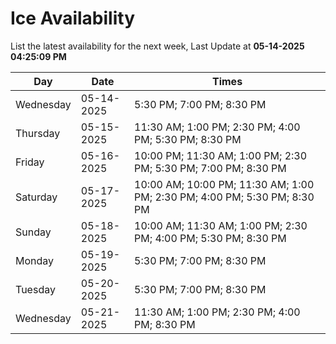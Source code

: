 # Ice Availability

List the latest availability for the next week, Last Update at **05-14-2025 04:25:09 PM**

| Day         | Date        | Times       |
| ----------- | ----------- | ----------- |
|Wednesday|05-14-2025|5:30 PM; 7:00 PM; 8:30 PM|
|Thursday|05-15-2025|11:30 AM; 1:00 PM; 2:30 PM; 4:00 PM; 5:30 PM; 8:30 PM|
|Friday|05-16-2025|10:00 PM; 11:30 AM; 1:00 PM; 2:30 PM; 5:30 PM; 7:00 PM; 8:30 PM|
|Saturday|05-17-2025|10:00 AM; 10:00 PM; 11:30 AM; 1:00 PM; 2:30 PM; 4:00 PM; 5:30 PM; 8:30 PM|
|Sunday|05-18-2025|10:00 AM; 11:30 AM; 1:00 PM; 2:30 PM; 4:00 PM; 5:30 PM; 8:30 PM|
|Monday|05-19-2025|5:30 PM; 7:00 PM; 8:30 PM|
|Tuesday|05-20-2025|5:30 PM; 7:00 PM; 8:30 PM|
|Wednesday|05-21-2025|11:30 AM; 1:00 PM; 2:30 PM; 4:00 PM; 8:30 PM|
